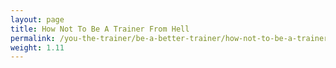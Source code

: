 ```yaml
---
layout: page
title: How Not To Be A Trainer From Hell
permalink: /you-the-trainer/be-a-better-trainer/how-not-to-be-a-trainer-from-hell/
weight: 1.11
---
```

